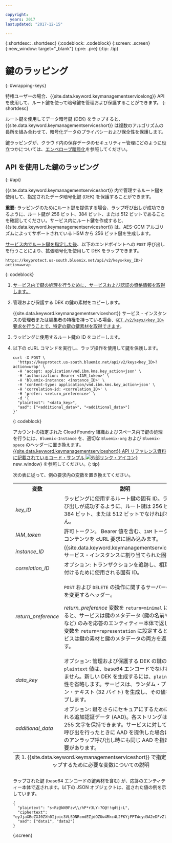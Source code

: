 ```yaml
---

copyright:
  years: 2017
lastupdated: "2017-12-15"

---
```


{:shortdesc: .shortdesc}
{:codeblock: .codeblock}
{:screen: .screen}
{:new_window: target="_blank"}
{:pre: .pre}
{:tip: .tip}

# 鍵のラッピング
{: #wrapping-keys}

特権ユーザーの場合、{{site.data.keyword.keymanagementservicelong}} API を使用して、ルート鍵を使って暗号鍵を管理および保護することができます。
{: shortdesc}

ルート鍵を使用してデータ暗号鍵 (DEK) をラップすると、{{site.data.keyword.keymanagementserviceshort}} は複数のアルゴリズムの長所を組み合わせて、暗号化データのプライバシーおよび保全性を保護します。  

鍵ラッピングが、クラウド内の保存データのセキュリティー管理にどのように役立つかについては、[エンベロープ暗号化](/docs/services/keymgmt/keyprotect_envelope.html)を参照してください。

## API を使用した鍵のラッピング
{: #api}

{{site.data.keyword.keymanagementserviceshort}} 内で管理するルート鍵を使用して、指定されたデータ暗号化鍵 (DEK) を保護することができます。

**重要:** ラッピングのためにルート鍵を提供する場合、ラップ呼び出しが成功できるように、ルート鍵が 256 ビット、384 ビット、または 512 ビットであることを確認してください。サービス内にルート鍵を作成すると、{{site.data.keyword.keymanagementserviceshort}} は、AES-GCM アルゴリズムによってサポートされている HSM から 256 ビット鍵を生成します。

[サービス内でルート鍵を指定した後](/docs/services/keymgmt/keyprotect_create_keys.html)、以下のエンドポイントへの `POST` 呼び出しを行うことにより、拡張暗号化を使用して DEK をラップできます。

```
https://keyprotect.us-south.bluemix.net/api/v2/keys<key_ID>?action=wrap
```
{: codeblock}

1. [サービス内で鍵の処理を行うために、サービスおよび認証の資格情報を取得します。](/docs/services/keymgmt/keyprotect_authentication.html)

2. 管理および保護する DEK の鍵の素材をコピーします。

    {{site.data.keyword.keymanagementserviceshort}} サービス・インスタンスの管理者または編集者の特権を持っている場合、[`GET /v2/keys/<key_ID>` 要求を行うことで、特定の鍵の鍵素材を取得できます](/docs/services/keymgmt/keyprotect_view_keys.md#retrieve_key_api)。

3. ラッピングに使用するルート鍵の ID をコピーします。

4. 以下の cURL コマンドを実行し、ラップ操作を使用して鍵を保護します。

    ```cURL
    curl -X POST \
      'https://keyprotect.us-south.bluemix.net/api/v2/keys<key_ID>?action=wrap' \
      -H 'accept: application/vnd.ibm.kms.key_action+json' \
      -H 'authorization: Bearer <IAM_token>' \
      -H 'bluemix-instance: <instance_ID>' \
      -H 'content-type: application/vnd.ibm.kms.key_action+json' \
      -H 'correlation-id: <correlation_ID>' \
      -H 'prefer: <return_preference>' \
      -d '{
      "plaintext": "<data_key>",
      "aad": ["<additional_data>", "<additional_data>"]
    }'
    ```
    {: codeblock}

    アカウントの指定された Cloud Foundry 組織およびスペース内で鍵の処理を行うには、`Bluemix-Instance` を、適切な `Bluemix-org` および `Bluemix-space` のヘッダーに置き換えます。[{{site.data.keyword.keymanagementserviceshort}} API リファレンス資料に記載されているコード・サンプル ![外部リンク・アイコン](../../icons/launch-glyph.svg "外部リンク・アイコン")](https://console.ng.bluemix.net/apidocs/639){: new_window} を参照してください。{: tip}

    次の表に従って、例の要求内の変数を置き換えてください。

    <table>
      <tr>
        <th>変数</th>
        <th>説明</th>
      </tr>
      <tr>
        <td><em>key_ID</em></td>
        <td>ラッピングに使用するルート鍵の固有 ID。ラップ呼び出しが成功するように、ルート鍵は 256 ビット、384 ビット、または 512 ビットでなければなりません。</td>
      </tr>
      <tr>
        <td><em>IAM_token</em></td>
        <td>許可トークン。 Bearer 値を含む、<code>IAM</code> トークンの全コンテンツを cURL 要求に組み込みます。</td>
      </tr>
       <tr>
        <td><em>instance_ID</em></td>
        <td>{{site.data.keyword.keymanagementserviceshort}} サービス・インスタンスに割り当てられた固有 ID。 </td>
      </tr>
      <tr>
        <td><em>correlation_ID</em></td>
        <td>オプション: トランザクションを追跡し、相互に関連付けるために使用される固有 ID。</td>
      </tr>
      <tr>
        <td><em>return_preference</em></td>
        <td><p><code>POST</code> および <code>DELETE</code> の操作に関するサーバーの動作を変更するヘッダー。</p><p><em>return_preference</em> 変数を <code>return=minimal</code> に設定すると、サービスは鍵のメタデータ (鍵の名前や ID 値など) のみを応答のエンティティー本体で返します。変数を <code>return=representation</code> に設定すると、サービスは鍵の素材と鍵のメタデータの両方を返します。</p></td>
      </tr>
      <tr>
        <td><em>data_key</em></td>
        <td>オプション: 管理および保護する DEK の鍵の素材。<code>plaintext</code> 値は、base64 エンコードでなければなりません。新しい DEK を生成するには、<code>plaintext</code> 属性を省略します。サービスは、ランダム・プレーン・テキスト (32 バイト) を生成し、その値をラップします。</td>
      </tr>
      <tr>
        <td><em>additional_data</em></td>
        <td>オプション: 鍵をさらにセキュアにするために使用される追加認証データ (AAD)。各ストリングは、最大 255 文字を保持できます。サービスに対してラップ呼び出を行ったときに AAD を提供した場合は、後続のアンラップ呼び出し時にも同じ AAD を指定する必要があります。</td>
      </tr>
      <caption style="caption-side:bottom;">表 1. {{site.data.keyword.keymanagementserviceshort}} で指定の鍵をラップするために必要な変数についての説明</caption>
    </table>

    ラップされた鍵 (base64 エンコードの鍵素材を含む) が、応答のエンティティー本体で返されます。以下の JSON オブジェクトは、返された値の例を示しています。

    ```
    {
      "plaintext": "s~Rz@kN9Fzv\\/hP*r3LY-?O@!!qdtj:L",
      "ciphertext": "eyJjaXBoZXJ0ZXh0Ijoic3VLSDNRcmdEZjdOZUw4Rkc4L2FKYjFPTWcyd3A2eDFvZlA4MEc0Z1B2RmNrV2g3cUlidHphYXU0eHpKWWoxZyIsImhhc2giOiJiMmUyODdkZDBhZTAwZGZlY2Q3OGJmMDUxYmNmZGEyNWJkNGUzMjBkYjBhN2FjNzVhMWYzZmNkMDZlMjAzZWYxNWM5MTY4N2JhODg2ZWRjZGE2YWVlMzFjYzk2MjNkNjA5YTRkZWNkN2E5Y2U3ZDc5ZTRhZGY1MWUyNWFhYWM5MjhhNzg3NmZjYjM2NDFjNTQzMTZjMjMwOGY2MThlZGM2OTE3MjAyYjA5YTdjMjA2YzkxNTBhOTk1NmUxYzcxMTZhYjZmNmQyYTQ4MzZiZTM0NTk0Y2IwNzJmY2RmYTk2ZSJ9"
      "aad": ["data1", "data2"]
    }
    ```
    {:screen}
